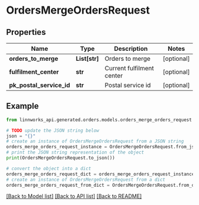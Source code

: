 # OrdersMergeOrdersRequest


## Properties

Name | Type | Description | Notes
------------ | ------------- | ------------- | -------------
**orders_to_merge** | **List[str]** | Orders to merge | [optional] 
**fulfilment_center** | **str** | Current fulfilment center | [optional] 
**pk_postal_service_id** | **str** | Postal service id | [optional] 

## Example

```python
from linnworks_api.generated.orders.models.orders_merge_orders_request import OrdersMergeOrdersRequest

# TODO update the JSON string below
json = "{}"
# create an instance of OrdersMergeOrdersRequest from a JSON string
orders_merge_orders_request_instance = OrdersMergeOrdersRequest.from_json(json)
# print the JSON string representation of the object
print(OrdersMergeOrdersRequest.to_json())

# convert the object into a dict
orders_merge_orders_request_dict = orders_merge_orders_request_instance.to_dict()
# create an instance of OrdersMergeOrdersRequest from a dict
orders_merge_orders_request_from_dict = OrdersMergeOrdersRequest.from_dict(orders_merge_orders_request_dict)
```
[[Back to Model list]](../README.md#documentation-for-models) [[Back to API list]](../README.md#documentation-for-api-endpoints) [[Back to README]](../README.md)



